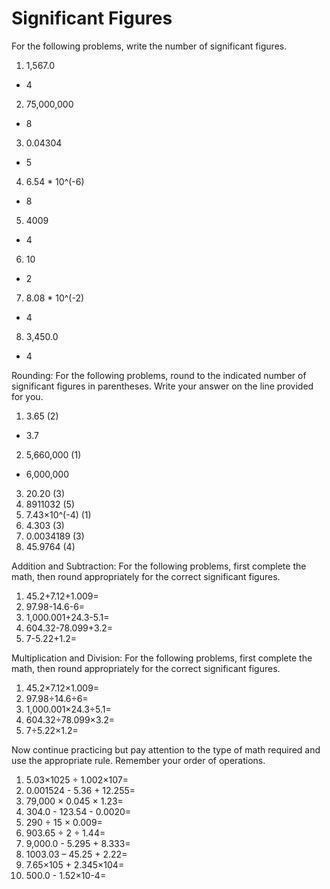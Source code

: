 # Significant Figures

For the following problems, write the number of significant figures.

1. 1,567.0
  * 4
2. 75,000,000
  * 8
3. 0.04304
  * 5
4. 6.54 * 10^(-6)
  * 8
5. 4009
  * 4
6. 10
  * 2
7. 8.08 * 10^(-2)
  * 4
8. 3,450.0
  * 4

Rounding: For the following problems, round to the indicated number of
significant figures in parentheses.  Write your answer on the line provided for
you.

1. 3.65 (2)   
  * 3.7
2. 5,660,000 (1)  
  * 6,000,000
3. 20.20 (3)  
4. 8911032 (5)  
5. 7.43×10^(-4) (1)  
6. 4.303 (3)  
7. 0.0034189 (3)  
8. 45.9764 (4)  

Addition and Subtraction: For the following problems, first complete the math,
then round appropriately for the correct significant figures.

1. 45.2+7.12+1.009= 
2. 97.98-14.6-6=    
3. 1,000.001+24.3-5.1=  
4. 604.32-78.099+3.2= 
5. 7-5.22+1.2=    

Multiplication and Division: For the following problems, first complete the
math, then round appropriately for the correct significant figures.

1. 45.2×7.12×1.009= 
2. 97.98÷14.6÷6=    
3. 1,000.001×24.3÷5.1=  
4. 604.32÷78.099×3.2= 
5. 7÷5.22×1.2=    

Now continue practicing but pay attention to the type of math required and use
the appropriate rule.  Remember your order of operations.

1. 5.03×1025 ÷ 1.002×107= 
2. 0.001524 - 5.36 + 12.255=  
3. 79,000 × 0.045 × 1.23=   
4. 304.0 - 123.54 - 0.0020= 
5. 290 ÷ 15 × 0.009=    
6. 903.65 ÷ 2 ÷ 1.44=   
7. 9,000.0 - 5.295 + 8.333= 
8. 1003.03 – 45.25 + 2.22=  
9. 7.65×105 + 2.345×104=    
10. 500.0 - 1.52×10-4=    
